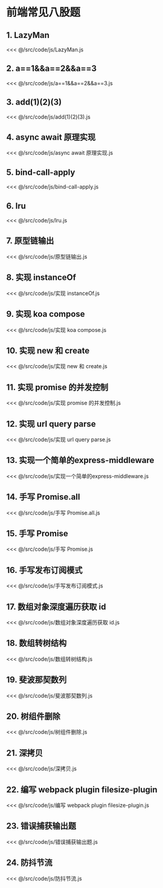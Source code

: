 # 前端常见八股题

## 1. LazyMan

<<< @/src/code/js/LazyMan.js

## 2. a==1&&a==2&&a==3

<<< @/src/code/js/a==1&&a==2&&a==3.js

## 3. add(1)(2)(3)

<<< @/src/code/js/add(1)(2)(3).js

## 4. async await 原理实现

<<< @/src/code/js/async await 原理实现.js

## 5. bind-call-apply

<<< @/src/code/js/bind-call-apply.js

## 6. lru

<<< @/src/code/js/lru.js

## 7. 原型链输出

<<< @/src/code/js/原型链输出.js

## 8. 实现 instanceOf

<<< @/src/code/js/实现 instanceOf.js

## 9. 实现 koa compose

<<< @/src/code/js/实现 koa compose.js

## 10. 实现 new 和 create

<<< @/src/code/js/实现 new 和 create.js

## 11. 实现 promise 的并发控制

<<< @/src/code/js/实现 promise 的并发控制.js

## 12. 实现 url query parse

<<< @/src/code/js/实现 url query parse.js

## 13. 实现一个简单的express-middleware

<<< @/src/code/js/实现一个简单的express-middleware.js

## 14. 手写 Promise.all

<<< @/src/code/js/手写 Promise.all.js

## 15. 手写 Promise

<<< @/src/code/js/手写 Promise.js

## 16. 手写发布订阅模式

<<< @/src/code/js/手写发布订阅模式.js

## 17. 数组对象深度遍历获取 id

<<< @/src/code/js/数组对象深度遍历获取 id.js

## 18. 数组转树结构

<<< @/src/code/js/数组转树结构.js

## 19. 斐波那契数列

<<< @/src/code/js/斐波那契数列.js

## 20. 树组件删除

<<< @/src/code/js/树组件删除.js

## 21. 深拷贝

<<< @/src/code/js/深拷贝.js

## 22. 编写 webpack plugin filesize-plugin

<<< @/src/code/js/编写 webpack plugin filesize-plugin.js

## 23. 错误捕获输出题

<<< @/src/code/js/错误捕获输出题.js

## 24. 防抖节流

<<< @/src/code/js/防抖节流.js